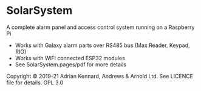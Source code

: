 # SolarSystem

A complete alarm panel and access control system running on a Raspberry Pi

- Works with Galaxy alarm parts over RS485 bus (Max Reader, Keypad, RIO)
- Works with WiFi connected ESP32 modules
- See SolarSystem.pages/pdf for more details

Copyright © 2019-21 Adrian Kennard, Andrews & Arnold Ltd. See LICENCE file for details. GPL 3.0
